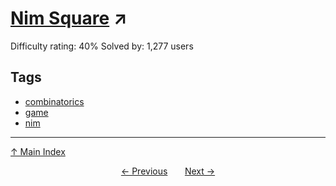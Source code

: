 # [Nim Square](https://projecteuler.net/problem=310) ↗️

Difficulty rating: 40%
Solved by: 1,277 users
## Tags

- [combinatorics](../tags/combinatorics.md)
- [game](../tags/game.md)
- [nim](../tags/nim.md)



---

[↑ Main Index](../README.md)


<div align=center><a href='309.md'>← Previous</a> &nbsp;&nbsp; &nbsp;&nbsp;  <a href='311.md'>Next →</a></div>
